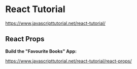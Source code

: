 # React Tutorial

https://www.javascripttutorial.net/react-tutorial/

## React Props

**Build the "Favourite Books" App:**

https://www.javascripttutorial.net/react-tutorial/react-props/

